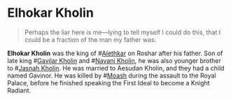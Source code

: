 # Elhokar Kholin

> Perhaps the liar here is me—lying to tell myself I could do this, that I could be a fraction of the man my father was.

**Elhokar Kholin** was the king of #[Alethkar](locations/alethkar) on Roshar after his father. Son of late king  #[Gavilar Kholin](characters/gavilar) and #[Navani Kholin](characters/navani), he was also younger brother to #[Jasnah Kholin](characters/jasnah). He was married to Aesudan Kholin, and they had a child named Gavinor. He was killed by #[Moash](characters/moash) during the assault to the Royal Palace, before he finished speaking the First Ideal to become a Knight Radiant.

